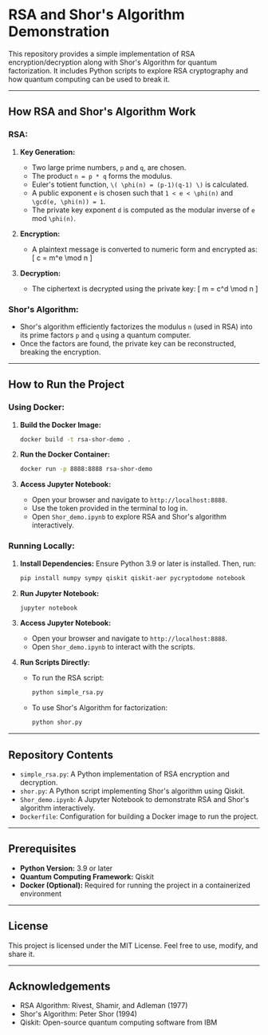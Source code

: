 # RSA and Shor's Algorithm Demonstration

This repository provides a simple implementation of RSA encryption/decryption along with Shor's Algorithm for quantum factorization. It includes Python scripts to explore RSA cryptography and how quantum computing can be used to break it.

---

## How RSA and Shor's Algorithm Work

### RSA:
1. **Key Generation:**
   - Two large prime numbers, `p` and `q`, are chosen.
   - The product `n = p * q` forms the modulus.
   - Euler's totient function, `\( \phi(n) = (p-1)(q-1) \)` is calculated.
   - A public exponent `e` is chosen such that `1 < e < \phi(n)` and `\gcd(e, \phi(n)) = 1`.
   - The private key exponent `d` is computed as the modular inverse of `e` mod `\phi(n)`.

2. **Encryption:**
   - A plaintext message is converted to numeric form and encrypted as:
     \[ c = m^e \mod n \]

3. **Decryption:**
   - The ciphertext is decrypted using the private key:
     \[ m = c^d \mod n \]

### Shor's Algorithm:
- Shor's algorithm efficiently factorizes the modulus `n` (used in RSA) into its prime factors `p` and `q` using a quantum computer.
- Once the factors are found, the private key can be reconstructed, breaking the encryption.

---

## How to Run the Project

### Using Docker:
1. **Build the Docker Image:**
   ```bash
   docker build -t rsa-shor-demo .
   ```

2. **Run the Docker Container:**
   ```bash
   docker run -p 8888:8888 rsa-shor-demo
   ```

3. **Access Jupyter Notebook:**
   - Open your browser and navigate to `http://localhost:8888`.
   - Use the token provided in the terminal to log in.
   - Open `Shor_demo.ipynb` to explore RSA and Shor's algorithm interactively.

### Running Locally:
1. **Install Dependencies:**
   Ensure Python 3.9 or later is installed. Then, run:
   ```bash
   pip install numpy sympy qiskit qiskit-aer pycryptodome notebook
   ```

2. **Run Jupyter Notebook:**
   ```bash
   jupyter notebook
   ```

3. **Access Jupyter Notebook:**
   - Open your browser and navigate to `http://localhost:8888`.
   - Open `Shor_demo.ipynb` to interact with the scripts.

4. **Run Scripts Directly:**
   - To run the RSA script:
     ```bash
     python simple_rsa.py
     ```
   - To use Shor's Algorithm for factorization:
     ```bash
     python shor.py
     ```

---

## Repository Contents

- `simple_rsa.py`: A Python implementation of RSA encryption and decryption.
- `shor.py`: A Python script implementing Shor's algorithm using Qiskit.
- `Shor_demo.ipynb`: A Jupyter Notebook to demonstrate RSA and Shor's algorithm interactively.
- `Dockerfile`: Configuration for building a Docker image to run the project.

---

## Prerequisites

- **Python Version:** 3.9 or later
- **Quantum Computing Framework:** Qiskit
- **Docker (Optional):** Required for running the project in a containerized environment

---

## License
This project is licensed under the MIT License. Feel free to use, modify, and share it.

---

## Acknowledgements
- RSA Algorithm: Rivest, Shamir, and Adleman (1977)
- Shor's Algorithm: Peter Shor (1994)
- Qiskit: Open-source quantum computing software from IBM


